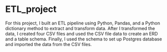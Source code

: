 # ETL_project

For this project, I built an ETL pipeline using Python, Pandas, and a Python dictionary method to extract and transform data. After I transformed the data, I created four CSV files and used the CSV file data to create an ERD and a table schema. Finally, I used the schema to set up Postgres database and imported the data from the CSV files.
